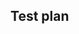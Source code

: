 
## Test plan

<!-- Required. See https://sourcegraph.com/docs/dev/background-information/testing_principles. -->
